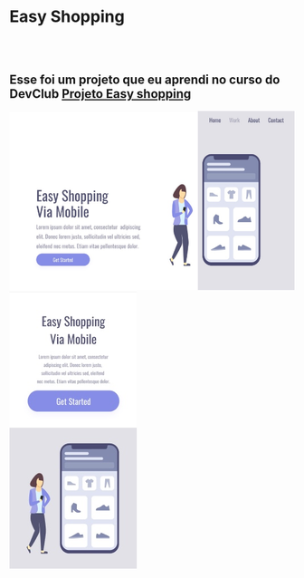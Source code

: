 
<h1>Easy Shopping</h1>
<br>
<br>

<h2>Esse foi um projeto que eu aprendi no curso do DevClub <a href="https://suzimaramoura.github.io/easy-shopping/"> Projeto Easy shopping</a></h2>
<img src="https://github.com/SuzimaraMoura/easy-shopping/blob/main/assets/desktop.jpg?raw=true" />
<br>
<img src="https://github.com/SuzimaraMoura/easy-shopping/blob/main/assets/mobile.jpg?raw=true"/>
